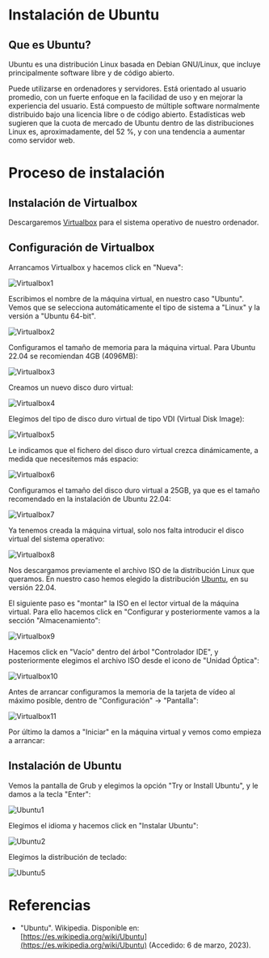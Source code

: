 # Instalación de Ubuntu

## Que es Ubuntu?

Ubuntu es una distribución Linux basada en Debian GNU/Linux, que incluye principalmente software libre y de código abierto.

Puede utilizarse en ordenadores y servidores. Está orientado al usuario promedio, con un fuerte enfoque en la facilidad de uso y en mejorar la experiencia del usuario. Está compuesto de múltiple software normalmente distribuido bajo una licencia libre o de código abierto. Estadísticas web sugieren que la cuota de mercado de Ubuntu dentro de las distribuciones Linux es, aproximadamente, del 52 %, y con una tendencia a aumentar como servidor web. 

# Proceso de instalación

## Instalación de Virtualbox

Descargaremos [Virtualbox](https://www.virtualbox.org/) para el sistema operativo de nuestro ordenador.

## Configuración de Virtualbox

Arrancamos Virtualbox y hacemos click en "Nueva":

![Virtualbox1](./virtualbox1.png)

Escribimos el nombre de la máquina virtual, en nuestro caso "Ubuntu". Vemos que se selecciona automáticamente el tipo de sistema a "Linux" y la versión a "Ubuntu 64-bit".

![Virtualbox2](./virtualbox2.png)

Configuramos el tamaño de memoria para la máquina virtual. Para Ubuntu 22.04 se recomiendan 4GB (4096MB):

![Virtualbox3](./virtualbox3.png)

Creamos un nuevo disco duro virtual:

![Virtualbox4](./virtualbox4.png)

Elegimos del tipo de disco duro virtual de tipo VDI (Virtual Disk Image):

![Virtualbox5](./virtualbox5.png)

Le indicamos que el fichero del disco duro virtual crezca dinámicamente, a medida que necesitemos más espacio:

![Virtualbox6](./virtualbox6.png)

Configuramos el tamaño del disco duro virtual a 25GB, ya que es el tamaño recomendado en la instalación de Ubuntu 22.04:

![Virtualbox7](./virtualbox7.png)

Ya tenemos creada la máquina virtual, solo nos falta introducir el disco virtual del sistema operativo:

![Virtualbox8](./virtualbox8.png)

Nos descargamos previamente el archivo ISO de la distribución Linux que queramos. En nuestro caso hemos elegido la distribución [Ubuntu](https://ubuntu.com/), en su versión 22.04.

El siguiente paso es "montar" la ISO en el lector virtual de la máquina virtual. Para ello hacemos click en "Configurar y posteriormente vamos a la sección "Almacenamiento":

![Virtualbox9](./virtualbox9.png)

Hacemos click en "Vacío" dentro del árbol "Controlador IDE", y posteriormente elegimos el archivo ISO desde el icono de "Unidad Óptica":

![Virtualbox10](./virtualbox10.png)

Antes de arrancar configuramos la memoria de la tarjeta de vídeo al máximo posible, dentro de "Configuración" -> "Pantalla":

![Virtualbox11](./virtualbox11.png)

Por último la damos a "Iniciar" en la máquina virtual y vemos como empieza a arrancar:

## Instalación de Ubuntu

Vemos la pantalla de Grub y elegimos la opción "Try or Install Ubuntu", y le damos a la tecla "Enter":

![Ubuntu1](./ubuntu1.png)

Elegimos el idioma y hacemos click en "Instalar Ubuntu":

![Ubuntu2](./ubuntu2.png)

Elegimos la distribución de teclado:

![Ubuntu5](./ubuntu5.png)

# Referencias

- "Ubuntu". Wikipedia. Disponible en: [https://es.wikipedia.org/wiki/Ubuntu](https://es.wikipedia.org/wiki/Ubuntu)  (Accedido: 6 de marzo, 2023).
